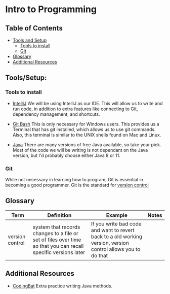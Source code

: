 # Intro to Programming

## Table of Contents
- [Tools and Setup](#tools-and-setup)
  - [Tools to install](#tools-to-install)
  - [Git](#git)
- [Glossary](#glossary)
- [Additional Resources](#additional-resources)

## Tools/Setup:

### Tools to install
- [IntelliJ](https://www.jetbrains.com/idea/)
We will be using IntelliJ as our IDE. This will allow us to write and run code, in addition to extra features like connecting to Git, dependency management, and shortcuts.

- [Git Bash](https://git-scm.com/downloads)
This is only necessary for Windows users. This provides us a Terminal that has git installed, which allows us to use git commands. Also, this terminal is similar to the UNIX shells found on Mac and Linux.

- [Java](https://adoptopenjdk.net/)
There are many versions of free Java available, so take your pick. Most of the code we will be writing is not dependant on the Java version, but I'd probably choose either Java 8 or 11.

### Git
While not necessary in learning how to program, Git is essential in becoming a good programmer. Git is the standard for [version control](#glossary)

## Glossary
Term | Definition | Example | Notes
--- | --- | --- | ---
version control| system that records changes to a file or set of files over time so that you can recall specific versions later | If you write bad code and want to revert back to a old working version, version control allows you to do that |


## Additional Resources
- [CodingBat](https://codingbat.com/java)
Extra practice writing Java methods.

